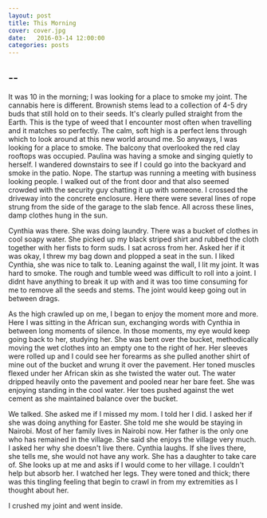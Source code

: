 ```yaml
---
layout: post
title: This Morning
cover: cover.jpg
date:   2016-03-14 12:00:00
categories: posts
---
```


## --

It was 10 in the morning; I was looking for a place to smoke my joint. The cannabis here is different. Brownish stems lead to a collection of 4-5 dry buds that still hold on to their seeds. It's clearly pulled straight from the Earth. This is the type of weed that I encounter most often when travelling and it matches so perfectly. The calm, soft high is a perfect lens through which to look around at this new world around me. So anyways, I was looking for a place to smoke. The balcony that overlooked the red clay rooftops was occupied. Paulina was having a smoke and singing quietly to herself. I wandered downstairs to see if I could go into the backyard and smoke in the patio. Nope. The startup was running a meeting with business looking people. I walked out of the front door and that also seemed crowded with the security guy chatting it up with someone. I crossed the driveway into the concrete enclosure. Here there were several lines of rope strung from the side of the garage to the slab fence. All across these lines, damp clothes hung in the sun.

Cynthia was there. She was doing laundry. There was a bucket of clothes in cool soapy water. She picked up my black striped shirt and rubbed the cloth together with her fists to form suds. I sat across from her. Asked her if it was okay, I threw my bag down and plopped a seat in the sun. I liked Cynthia, she was nice to talk to. Leaning against the wall, I lit my joint. It was hard to smoke. The rough and tumble weed was difficult to roll into a joint. I didnt have anything to break it up with and it was too time consuming for me to remove all the seeds and stems. The joint would keep going out in between drags.

As the high crawled up on me, I began to enjoy the moment more and more. Here I was sitting in the African sun, exchanging words with Cynthia in between long moments of silence. In those moments, my eye would keep going back to her, studying her. She was bent over the bucket, methodically moving the wet clothes into an empty one to the right of her. Her sleeves were rolled up and I could see her forearms as she pulled another shirt of mine out of the bucket and wrung it over the pavement. Her toned muscles flexed under her African skin as she twisted the water out. The water dripped heavily onto the pavement and pooled near her bare feet. She was enjoying standing in the cool water. Her toes pushed against the wet cement as she maintained balance over the bucket. 

We talked. She asked me if I missed my mom. I told her I did. I asked her if she was doing anything for Easter. She told me she would be staying in Nairobi. Most of her family lives in Nairobi now. Her father is the only one who has remained in the village. She said she enjoys the village very much. I asked her why she doesn't live there. Cynthia laughs. If she lives there, she tells me, she would not have any work. She has a daughter to take care of. She looks up at me and asks if I would come to her village. I couldn't help but absorb her. I watched her legs. They were toned and thick; there was this tingling feeling that begin to crawl in from my extremities as I thought about her. 

I crushed my joint and went inside.
